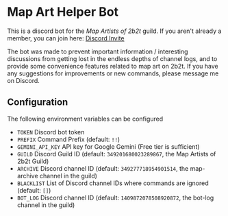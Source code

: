 # Map Art Helper Bot

This is a discord bot for the *Map Artists of 2b2t* guild.
If you aren't already a member, you can join here: [Discord Invite](http://discord.gg/r7Tuerq)

The bot was made to prevent important information / interesting discussions from getting lost in the endless depths of
channel logs, and to provide some convenience features related to map art on 2b2t. If you have any suggestions for
improvements or new commands, please message me on Discord.


## Configuration
The following environment variables can be configured

* `TOKEN` Discord bot token
* `PREFIX` Command Prefix (default: `!!`)
* `GEMINI_API_KEY` API key for Google Gemini (Free tier is sufficient)
* `GUILD` Discord Guild ID (default: `349201680023289867`, the Map Artists of 2b2t Guild)
* `ARCHIVE` Discord channel ID (default: `349277718954901514`, the map-archive channel in the guild)
* `BLACKLIST` List of Discord channel IDs where commands are ignored (default: `[]`)
* `BOT_LOG` Discord channel ID (default: `1409872078508920872`, the bot-log channel in the guild)

